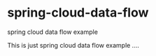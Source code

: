 # spring-cloud-data-flow
spring cloud data flow example

This is just spring cloud data flow example ....

